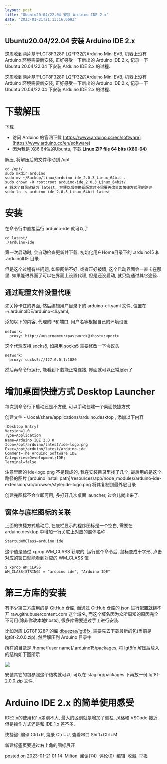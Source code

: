 ```yaml
---
layout: post
title: "Ubuntu20.04/22.04 安装 Arduino IDE 2.x"
date: "2023-01-21T21:13:16.669Z"
---
```

Ubuntu20.04/22.04 安装 Arduino IDE 2.x
------------------------------------

这周收到两片基于LGT8F328P LQFP32的Arduino Mini EVB, 机器上没有 Arduino 环境需要新安装, 正好感受一下新出的 Arduino IDE 2.x, 记录一下 Ubuntu 20.04/22.04 下安装 Arduino IDE 2.x 的过程.

这周收到两片基于LGT8F328P LQFP32的Arduino Mini EVB, 机器上没有 Arduino 环境需要新安装, 正好感受一下新出的 Arduino IDE 2.x, 记录一下 Ubuntu 20.04/22.04 下安装 Arduino IDE 2.x 的过程.

下载解压
====

下载

*   访问 Arduino 的官网下载 [https://www.arduino.cc/en/software](https://www.arduino.cc/en/software)
*   因为我是 X86 64位的Ubuntu, 下载 **Linux ZIP file 64 bits (X86-64)**

解压, 将解压后的文件移动到 /opt

    cd /opt/
    sudo mkdir arduino
    sudo mv ~/Backup/linux/arduino-ide_2.0.3_Linux_64bit .
    sudo chown -R root:root arduino-ide_2.0.3_Linux_64bit/
    # 将这个目录软链为 latest, 方便以后替换新版本时不需要再改桌面快捷方式里的路径
    sudo ln -s arduino-ide_2.0.3_Linux_64bit latest
    

安装
==

在命令行中直接运行 arduino-ide 就可以了

    cd latest/
    ./arduino-ide 
    

第一次启动时, 会自动检查更新并下载, 初始化用户Home目录下的 .arduino15 和 .arduinoIDE 目录.

但是这个过程有些问题, 如果网络不好, 或者正好被墙, 这个启动界面会一直卡在那里. 如果能进界面了可以在界面上设置代理, 但是还没启动, 就只能通过其它途径.

通过配置文件设置代理
----------

先关掉卡住的界面, 然后编辑用户目录下的 arduino-cli.yaml 文件, 位置在 ~/.arduinoIDE/arduino-cli.yaml,

添加以下的内容, 代理的IP和端口, 用户名等根据自己的环境设置

    network:
      proxy: http://<username>:<password>@<host>:<port>
    

这个代理支持 socks5, 如果用 socks5 需要修改一下协议头

    network:
      proxy: socks5://127.0.0.1:1080
    

然后再命令行运行, 能看到下载能正常连接, 界面就可以正常展示了

增加桌面快捷方式 Desktop Launcher
=========================

每次到命令行下启动还是不方便, 可以手动创建一个桌面快捷方式

创建文件 ~/.local/share/applications/arduino.desktop , 添加以下内容

    [Desktop Entry]
    Version=1.0
    Type=Application
    Name=Arduino IDE 2.0.0
    Icon=/opt/arduino/latest/ide-logo.png
    Exec=/opt/arduino/latest/arduino-ide
    Comment=The Arduino Software IDE
    Categories=Development;IDE;
    Terminal=false
    

注意里面的 ide-logo.png 不是现成的, 我在安装目录里找了几个, 最后用的是这个路径的图片 \[arduino install path\]/resources/app/node\_modules/arduino-ide-extension/src/browser/style/ide-logo.png 将其复制到最外层目录

创建完图标不会立即可用, 多打开几次桌面 launcher, 过会儿就出来了.

窗体与底栏图标的关联
----------

上面的快捷方式启动后, 在底栏显示的程序图标是一个空白, 需要在 arduino.desktop 中增加一行关联上对应的窗体名称

    StartupWMClass=arduino ide
    

这个值是通过 xprop WM\_CLASS 获取的, 运行这个命令后, 鼠标变成十字形, 点击对应的窗口就能看到对应的 WM\_CLASS 值

    $ xprop WM_CLASS
    WM_CLASS(STRING) = "arduino ide", "Arduino IDE"
    

第三方库的安装
=======

有不少第三方库用的是 GitHub 仓库, 而通过 GitHub 仓库的 json 进行配置就绕不开 raw.githubusercontent.com 这个域名, 而这个域名因为众所周知的原因完全不可用(除非你改本地hosts), 很多库需要通过手工进行安装.

比如对应 LGT8F328P 的库 [dbuezas/lgt8fx](https://github.com/dbuezas/lgt8fx), 需要先去下载最新的包(当前是 lgt8f-2.0.0.zip), 然后解压到 Arduino 目录中

所在的目录是 /home/\[user name\]/.arduino15/packages, 将 lgt8fx 解压后放入的结构如下图所示

![](https://img2023.cnblogs.com/blog/650273/202301/650273-20230121010514012-561145008.png)

安装其它的包参照这个结构就可以. 可以在 staging/packages 下再放一份 lgt8f-2.0.0.zip 文件.

Arduino IDE 2.x 的简单使用感受
=======================

IDE2.x的使用和1.x差别不大, 最大的区别就是增加了侧栏. 风格和 VSCode 接近, 但是操作方式还是和 IDE 1.x 差不多.

快捷键: 编译 Ctrl+R, 烧录 Ctrl+U, 查看串口 Shift+Ctrl+M

新建标签页要通过右上角的图标展开

posted on 2023-01-21 01:14  [Milton](https://www.cnblogs.com/milton/)  阅读(74)  评论(0)  [编辑](https://i.cnblogs.com/EditPosts.aspx?postid=17063445)  [收藏](javascript:void(0))  [举报](javascript:void(0))